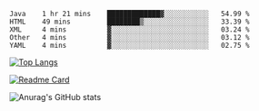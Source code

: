 <!--START_SECTION:waka-->
```text
Java    1 hr 21 mins    █████████████▓░░░░░░░░░░░   54.99 % 
HTML    49 mins         ████████▒░░░░░░░░░░░░░░░░   33.39 % 
XML     4 mins          ▓░░░░░░░░░░░░░░░░░░░░░░░░   03.24 % 
Other   4 mins          ▓░░░░░░░░░░░░░░░░░░░░░░░░   03.12 % 
YAML    4 mins          ▓░░░░░░░░░░░░░░░░░░░░░░░░   02.75 % 
```
<!--END_SECTION:waka-->

[![Top Langs](https://github-readme-stats.vercel.app/api/top-langs/?username=lemonsoldout&layout=compact)](https://github.com/anuraghazra/github-readme-stats)

[![Readme Card](https://github-readme-stats.vercel.app/api/pin/?username=lemonsoldout&repo=lemonsoldout.github.io)](https://github.com/anuraghazra/github-readme-stats)

![Anurag's GitHub stats](https://github-readme-stats.vercel.app/api?username=lemonsoldout&show_icons=true&theme=radical)

